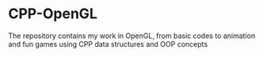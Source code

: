 # CPP-OpenGL
The repository contains my work in OpenGL, from basic codes to animation and fun games using CPP data structures and OOP concepts
